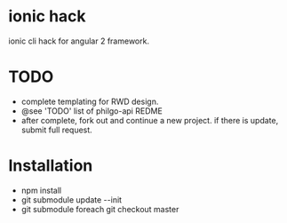 # ionic hack

ionic cli hack for angular 2 framework.


# TODO

* complete templating for RWD design.
* @see 'TODO' list of philgo-api REDME
* after complete, fork out and continue a new project. if there is update, submit full request.



# Installation

* npm install
* git submodule update --init
* git submodule foreach git checkout master
